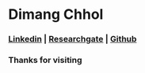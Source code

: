 # Dimang Chhol
### [Linkedin](https://www.linkedin.com/in/dimangchhol)  | [Researchgate](https://www.researchgate.net/profile/Dimang-Chhol) | [Github](https://github.com/dimangite/) 

### Thanks for visiting

